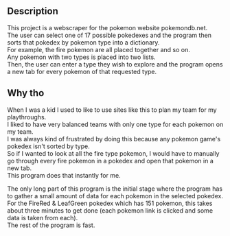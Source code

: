 Description
-----------
This project is a webscraper for the pokemon website pokemondb.net.  
The user can select one of 17 possible pokedexes and the program then sorts that pokedex by pokemon type into
a dictionary.  
For example, the fire pokemon are all placed together and so on.  
Any pokemon with two types is placed into two lists.  
Then, the user can enter a type they wish to explore and the program opens a new tab for every pokemon
 of that requested type.  

Why tho
-------
When I was a kid I used to like to use sites like this to plan my team for my playthroughs.  
I liked to have very balanced teams with only one type for each pokemon on my team.  
I was always kind of frustrated by doing this because any pokemon game's pokedex isn't sorted by type.  
So if I wanted to look at all the fire type pokemon, I would have to manually go through every fire pokemon
 in a pokedex and open that pokemon in a new tab.  
This program does that instantly for me.


The only long part of this program is the initial stage where the program has to gather a small amount of data
for each pokemon in the selected pokedex. For the FireRed & LeafGreen pokedex which has 151 pokemon, this takes
about three minutes to get done (each pokemon link is clicked and some data is taken from each).  
The rest of the program is fast. 

